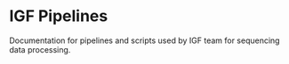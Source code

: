 # IGF Pipelines
Documentation for pipelines and scripts used by IGF team for sequencing data processing.
